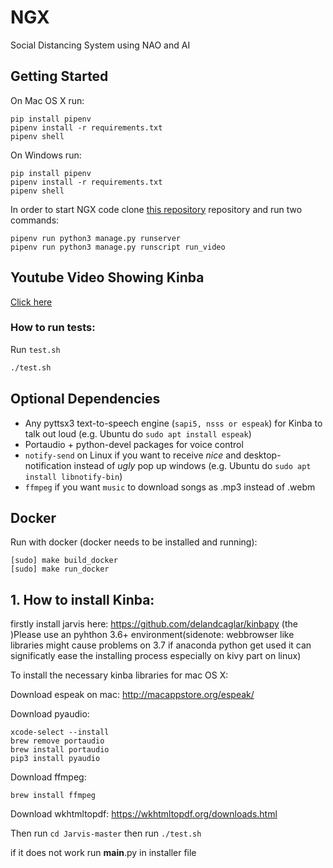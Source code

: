 # NGX
Social Distancing System using NAO and AI

## Getting Started
On Mac OS X run:
```
pip install pipenv
pipenv install -r requirements.txt
pipenv shell
```


On Windows run:
```
pip install pipenv
pipenv install -r requirements.txt
pipenv shell
```

In order to start NGX code clone [this repository](git@github.com:moj124/NGX.git) repository and run two commands: 
```
pipenv run python3 manage.py runserver
pipenv run python3 manage.py runscript run_video
```



## Youtube Video Showing Kinba

[Click here](https://www.youtube.com/watch?v=FGXuvlBr0H0)


### How to run tests:

 Run `test.sh`
 ```bash
 ./test.sh
 ```
## Optional Dependencies

- Any pyttsx3 text-to-speech engine (``sapi5, nsss or espeak``) for Kinba to talk out loud (e.g. Ubuntu do ``sudo apt install espeak``)
- Portaudio + python-devel packages for voice control
- ``notify-send`` on Linux if you want to receive *nice* and desktop-notification instead of *ugly* pop up windows (e.g. Ubuntu do ``sudo apt install libnotify-bin``)
- ``ffmpeg`` if you want ``music`` to download songs as .mp3 instead of .webm

## Docker

Run with docker (docker needs to be installed and running):

```
[sudo] make build_docker
[sudo] make run_docker
```
## 1. How to install Kinba:

firstly install jarvis here: https://github.com/delandcaglar/kinbapy 
(the )Please use an pyhthon 3.6+ environment(sidenote: webbrowser like libraries might cause problems on 3.7 if anaconda python get used it can significatly ease the installing process especially on kivy part on linux)

To install the necessary kinba libraries for mac OS X:

Download espeak on mac: http://macappstore.org/espeak/

Download pyaudio:
```
xcode-select --install
brew remove portaudio
brew install portaudio
pip3 install pyaudio
```
Download ffmpeg:

`brew install ffmpeg`

Download wkhtmltopdf: https://wkhtmltopdf.org/downloads.html

Then run
`cd Jarvis-master`
then run
`./test.sh`

if it does not work run __main__.py in installer file
